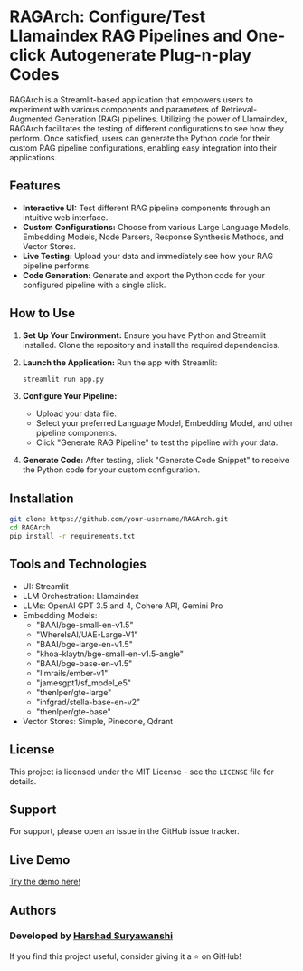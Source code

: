 
# RAGArch: Configure/Test Llamaindex RAG Pipelines and One-click Autogenerate Plug-n-play Codes

RAGArch is a Streamlit-based application that empowers users to experiment with various components and parameters of Retrieval-Augmented Generation (RAG) pipelines. Utilizing the power of Llamaindex, RAGArch facilitates the testing of different configurations to see how they perform. Once satisfied, users can generate the Python code for their custom RAG pipeline configurations, enabling easy integration into their applications.

## Features

- **Interactive UI:** Test different RAG pipeline components through an intuitive web interface.
- **Custom Configurations:** Choose from various Large Language Models, Embedding Models, Node Parsers, Response Synthesis Methods, and Vector Stores.
- **Live Testing:** Upload your data and immediately see how your RAG pipeline performs.
- **Code Generation:** Generate and export the Python code for your configured pipeline with a single click.

## How to Use

1. **Set Up Your Environment:**
   Ensure you have Python and Streamlit installed. Clone the repository and install the required dependencies.

2. **Launch the Application:**
   Run the app with Streamlit:

   ```bash
   streamlit run app.py
   ```

3. **Configure Your Pipeline:**
   - Upload your data file.
   - Select your preferred Language Model, Embedding Model, and other pipeline components.
   - Click "Generate RAG Pipeline" to test the pipeline with your data.

4. **Generate Code:**
   After testing, click "Generate Code Snippet" to receive the Python code for your custom configuration.

## Installation

```bash
git clone https://github.com/your-username/RAGArch.git
cd RAGArch
pip install -r requirements.txt
```

## Tools and Technologies

- UI: Streamlit
- LLM Orchestration: Llamaindex
- LLMs: OpenAI GPT 3.5 and 4, Cohere API, Gemini Pro
- Embedding Models:
   - "BAAI/bge-small-en-v1.5"
   - "WhereIsAI/UAE-Large-V1"
   - "BAAI/bge-large-en-v1.5"
   - "khoa-klaytn/bge-small-en-v1.5-angle"
   - "BAAI/bge-base-en-v1.5"
   - "llmrails/ember-v1"
   - "jamesgpt1/sf_model_e5"
   - "thenlper/gte-large"
   - "infgrad/stella-base-en-v2"
   - "thenlper/gte-base" 
- Vector Stores: Simple, Pinecone, Qdrant

## License

This project is licensed under the MIT License - see the `LICENSE` file for details.

## Support

For support, please open an issue in the GitHub issue tracker.

## Live Demo
[Try the demo here!](https://huggingface.co/spaces/AI-ANK/RAGArch)


## Authors
### Developed by [Harshad Suryawanshi](https://www.linkedin.com/in/harshadsuryawanshi/)
If you find this project useful, consider giving it a ⭐ on GitHub!
